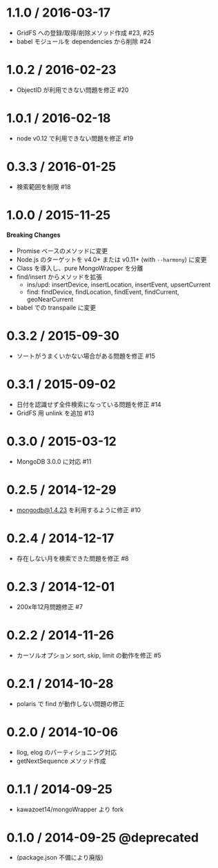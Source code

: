 1.1.0 / 2016-03-17
==================

- GridFS への登録/取得/削除メソッド作成 #23, #25
- babel モジュールを dependencies から削除 #24

1.0.2 / 2016-02-23
==================

- ObjectID が利用できない問題を修正 #20

1.0.1 / 2016-02-18
==================

- node v0.12 で利用できない問題を修正 #19

0.3.3 / 2016-01-25
==================

- 検索範囲を制限 #18

1.0.0 / 2015-11-25
==================

#### Breaking Changes

- Promise ベースのメソッドに変更
- Node.js のターゲットを v4.0+ または v0.11+ (with `--harmony`) に変更
- Class を導入し、pure MongoWrapper を分離
- find/insert からメソッドを拡張
    - ins/upd: insertDevice, insertLocation, insertEvent, upsertCurrent
    - find: findDevice, findLocation, findEvent, findCurrent, geoNearCurrent
- babel での transpaile に変更


0.3.2 / 2015-09-30
==================

- ソートがうまくいかない場合がある問題を修正 #15

0.3.1 / 2015-09-02
==================

- 日付を認識せず全件検索になっている問題を修正 #14
- GridFS 用 unlink を追加 #13

0.3.0 / 2015-03-12
==================

- MongoDB 3.0.0 に対応 #11

0.2.5 / 2014-12-29
==================

- mongodb@1.4.23 を利用するように修正 #10

0.2.4 / 2014-12-17
==================

- 存在しない月を検索できた問題を修正 #8

0.2.3 / 2014-12-01
==================

- 200x年12月問題修正 #7

0.2.2 / 2014-11-26
==================

- カーソルオプション sort, skip, limit の動作を修正 #5

0.2.1 / 2014-10-28
==================

- polaris で find が動作しない問題の修正

0.2.0 / 2014-10-06
==================

- llog, elog のパーティショニング対応
- getNextSequence メソッド作成

0.1.1 / 2014-09-25
==================

- kawazoet14/mongoWrapper より fork

0.1.0 / 2014-09-25 @deprecated
==================

- (package.json 不備により廃版)
